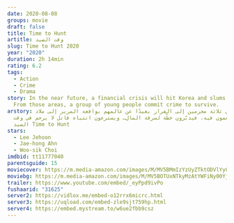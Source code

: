 ```yaml
---
date: 2020-08-08
groups: movie
draft: false
title: Time to Hunt
artitle: وقت الصيد
slug: Time to Hunt 2020
year: "2020"
duration: 2h 14min
rating: 6.2
tags:
  - Action
  - Crime
  - Drama
story: In the near future, a financial crisis will hit Korea and slums arise.
  From those areas, a group of young people commit crime to survive.
arstory: يتوق ثلاثة مجرمين إلى الفرار بعيدًا عن عالمهم بواقعه المرير إلى ملاذ
  ينعمون فيه، فيدبّرون خطّة لسرقة المال… ويسترعون انتباه قاتل لا يرحم في وقت
  الصيد Time to Hunt
stars:
  - Lee Jehoon
  - Jae-hong Ahn
  - Woo-sik Choi
imdbid: tt11777040
parentsguide: 15
moviecover: https://m.media-amazon.com/images/M/MV5BMmIzYzUyZTktODVlYy00ZTdjLWFkYzEtNTMyZTY3MWVhNzQ0XkEyXkFqcGdeQXVyMTMxODk2OTU@._V1_.jpg
moviebg: https://m.media-amazon.com/images/M/MV5BOTUxNTkyMzAtYWFiNy00Yjk1LThiNTAtNGRkMDVkYjNhY2Q1XkEyXkFqcGdeQXVyNzI1NzMxNzM@._V1_SY1000_CR0,0,1502,1000_AL_.jpg
trailer: https://www.youtube.com/embed/_eyPpd9ivPo
fushaarid: "31625"
server2: https://vidlox.me/embed-o12rrx6micrc.html
server3: https://uqload.com/embed-zle9sjt759hp.html
server4: https://embed.mystream.to/w6ue2fbb9csz
---
```

